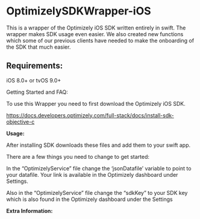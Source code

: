 # OptimizelySDKWrapper-iOS


 
 

This is a wrapper of the Optimizely iOS SDK written entirely in swift. The wrapper makes SDK usage even easier. We also created new functions which some of our previous clients have needed to make the onboarding of the SDK that much easier. 

 

<H2><B>Requirements: </B></H2>

iOS 8.0+ or tvOS 9.0+ 

 

Getting Started and FAQ: 

 

To use this Wrapper you need to first download the Optimizely iOS SDK.  

https://docs.developers.optimizely.com/full-stack/docs/install-sdk-objective-c 

 

<B>Usage:</B>

After installing SDK downloads these files and add them to your swift app. 

There are a few things you need to change to get started: 

In the “OptimizelyService” file change the ‘jsonDatafile’ variable to point to your datafile. Your link is available in the Optimizely dashboard under Settings. 

Also in the “OptimizelyService” file change the “sdkKey” to your SDK key which is also found in the Optimizely dashboard under the Settings 

 

<B>Extra Information: </B>
